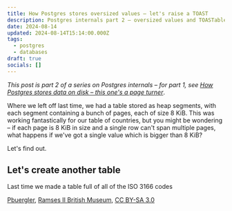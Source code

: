 ```yaml
---
title: How Postgres stores oversized values – let's raise a TOAST
description: Postgres internals part 2 – oversized values and TOASTable types
date: 2024-08-14
updated: 2024-08-14T15:14:00.000Z
tags:
  - postgres
  - databases
draft: true
socials: []
---
```


_This post is part 2 of a series on Postgres internals – for part 1, see [How Postgres stores data on disk – this one's a page turner](/blog/how-postgres-stores-data-on-disk)_.

Where we left off last time, we had a table stored as heap segments, with each segment containing a bunch of pages, each of size 8 KiB. This was working fantastically for our table of countries, but you might be wondering – if each page is 8 KiB in size and a single row can't span multiple pages, what happens if we've got a single value which is bigger than 8 KiB?

Let's find out.

## Let's create another table

Last time we made a table full of all of the ISO 3166 codes

<a href="https://commons.wikimedia.org/wiki/User:Pbuergler">Pbuergler</a>, <a href="https://commons.wikimedia.org/wiki/File:Ramses_II_British_Museum.jpg">Ramses II British Museum</a>, <a href="https://creativecommons.org/licenses/by-sa/3.0/legalcode" rel="license">CC BY-SA 3.0</a>
